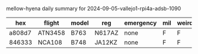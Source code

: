 mellow-hyena daily summary for 2024-09-05-vallejo1-rpi4a-adsb-1090

|hex|flight|model|reg|emergency|mil|weirdo|
|--|--|--|--|--|--|--|
|a808d7|ATN3458|B763|N617AZ|none|F|F|
|846333|NCA108|B748|JA12KZ|none|F|F|
